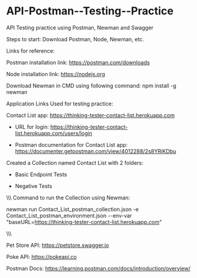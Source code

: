 # API-Postman--Testing--Practice
API Testing practice using Postman, Newman and Swagger

Steps to start:
Download Postman, Node, Newman, etc.

Links for reference: 

Postman installation link: https://postman.com/downloads

Node installation link: https://nodejs.org

Download Newman in CMD using following command: npm install -g newman

Application Links Used for testing practice: 

Contact List app: https://thinking-tester-contact-list.herokuapp.com

- URL for login: https://thinking-tester-contact-list.herokuapp.com/users/login

- Postman documentation for Contact List app: https://documenter.getpostman.com/view/4012288/2s8YRiKDbu


Created a Collection named Contact List with 2 folders: 

- Basic Endpoint Tests
  
- Negative Tests


\\\\\\
Command to run the Collection using Newman: 

newman run Contact_List_postman_collection.json -e Contact_List_postman_environment.json --env-var "baseURL=https://thinking-tester-contact-list.herokuapp.com"

\\\\\\


Pet Store API: https://petstore.swagger.io

Poke API: https://pokeapi.co




Postman Docs: https://learning.postman.com/docs/introduction/overview/
